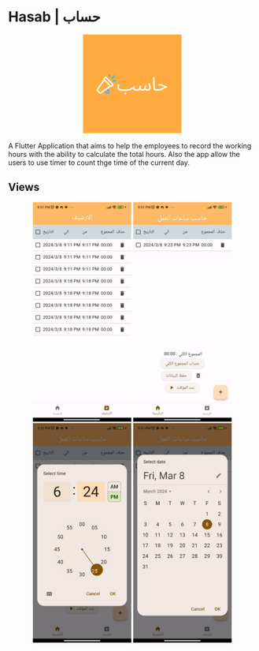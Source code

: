 # Hasab | حساب

<div align='center' > 
<img src='assets/icon.png' width='200px' />
</div>

A Flutter Application that aims to help the employees to record the working hours with the ability to calculate the total hours. Also the app allow the users to use timer to count thge time of the current day.

## Views

<div align='center' > 
<img width='200px' src='assets/screenshots//WhatsApp Image 2024-03-08 at 22.45.35_7df611be.jpg'/>
<img width='200px' src='assets/screenshots/WhatsApp Image 2024-03-08 at 22.45.37_550bd668.jpg'/>
</div>

<div align='center' > 
<img width='200px' src='assets/screenshots/WhatsApp Image 2024-03-08 at 22.45.36_51a24d03.jpg'/>
<img width='200px' src='assets/screenshots/WhatsApp Image 2024-03-08 at 22.45.36_f294c3e5.jpg'/>
</div>


